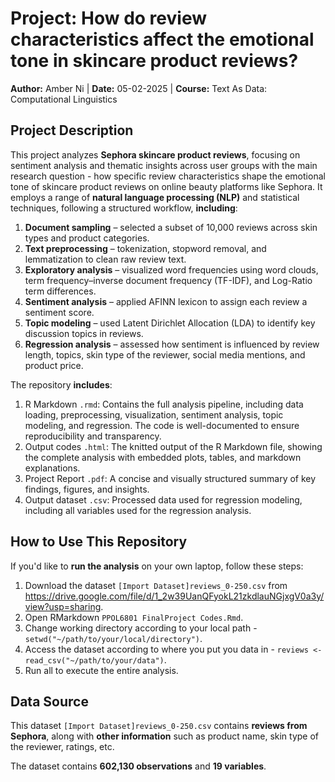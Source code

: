 # Project: How do review characteristics affect the emotional tone in skincare product reviews?
**Author:** Amber Ni | **Date:** 05-02-2025 | **Course:** Text As Data: Computational Linguistics

## Project Description
This project analyzes **Sephora skincare product reviews**, focusing on sentiment analysis and thematic insights across user groups with the main research question - how specific review characteristics shape the
emotional tone of skincare product reviews on online beauty platforms like Sephora. It employs a range of **natural language processing (NLP)** and statistical techniques, following a structured workflow, **including**:
1. **Document sampling** – selected a subset of 10,000 reviews across skin types and product categories.  
2. **Text preprocessing** – tokenization, stopword removal, and lemmatization to clean raw review text.  
3. **Exploratory analysis** – visualized word frequencies using word clouds, term frequency–inverse document frequency (TF-IDF), and Log-Ratio term differences. 
4. **Sentiment analysis** – applied AFINN lexicon to assign each review a sentiment score.
5. **Topic modeling** – used Latent Dirichlet Allocation (LDA) to identify key discussion topics in reviews.
6. **Regression analysis** – assessed how sentiment is influenced by review length, topics, skin type of the reviewer, social media mentions, and product price.

The repository **includes**: 
1. R Markdown `.rmd`: Contains the full analysis pipeline, including data loading, preprocessing, visualization, sentiment analysis, topic modeling, and regression. The code is well-documented to ensure reproducibility and transparency.
2. Output codes `.html`:  The knitted output of the R Markdown file, showing the complete analysis with embedded plots, tables, and markdown explanations.
3. Project Report `.pdf`: A concise and visually structured summary of key findings, figures, and insights.
4. Output dataset `.csv`: Processed data used for regression modeling, including all variables used for the regression analysis.

## How to Use This Repository

If you'd like to **run the analysis** on your own laptop, follow these steps:
  1. Download the dataset `[Import Dataset]reviews_0-250.csv` from https://drive.google.com/file/d/1_2w39UanQFyokL21zkdlauNGjxgV0a3y/view?usp=sharing. 
  2. Open RMarkdown `PPOL6801 FinalProject Codes.Rmd`.
  3. Change working directory according to your local path - `setwd("~/path/to/your/local/directory")`.
  4. Access the dataset according to where you put you data in - `reviews <- read_csv("~/path/to/your/data")`.
  5. Run all to execute the entire analysis.

## Data Source 

This dataset `[Import Dataset]reviews_0-250.csv` contains **reviews from Sephora**, along with **other information** such as product name, skin type of the reviewer, ratings, etc. 

The dataset contains **602,130 observations** and **19 variables**.





